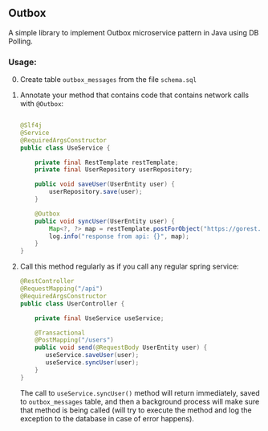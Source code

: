 ## Outbox

A simple library to implement Outbox microservice pattern in Java using DB Polling.

### Usage:

0. Create table `outbox_messages` from the file `schema.sql`

1. Annotate your method that contains code that contains network calls with `@Outbox`:
    ```java
   
    @Slf4j
    @Service
    @RequiredArgsConstructor
    public class UseService {
    
        private final RestTemplate restTemplate;
        private final UserRepository userRepository;
    
        public void saveUser(UserEntity user) {
            userRepository.save(user);
        }
    
        @Outbox
        public void syncUser(UserEntity user) {
            Map<?, ?> map = restTemplate.postForObject("https://gorest.co.in/public/v2/users", user, Map.class);
            log.info("response from api: {}", map);
        }
    }
    ```
2. Call this method regularly as if you call any regular spring service:
    ```java 
    @RestController
    @RequestMapping("/api")
    @RequiredArgsConstructor
    public class UserController {
   
        private final UseService useService;
   
        @Transactional
        @PostMapping("/users")
        public void send(@RequestBody UserEntity user) {
           useService.saveUser(user);
           useService.syncUser(user);
        }
    }
    ```
   The call to `useService.syncUser()` method will return immediately, saved to `outbox_messages` table, 
   and then a background process will make sure that method is being called (will try to execute the method and log the 
   exception to the database in case of error happens).
